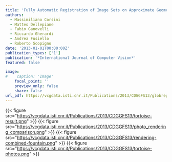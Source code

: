 ```yaml
---
title: 'Fully Automatic Registration of Image Sets on Approximate Geometry'
authors:
  - Massimiliano Corsini
  - Matteo Dellepiane
  - Fabio Ganovelli
  - Riccardo Gherardi
  - Andrea Fusiello
  - Roberto Scopigno
date: '2013-01-01T00:00:00Z'
publication_types: ['1']
publication: '*International Journal of Computer Vision*'
featured: false

image:
#    caption: 'Image'
    focal_point: ''
    preview_only: false
    share: false
url_pdf: https://vcgdata.isti.cnr.it/Publications/2013/CDGGFS13/globreg_preprint.pdf
---
```

{{< figure src="https://vcgdata.isti.cnr.it/Publications/2013/CDGGFS13/tortoise-result.png" >}}
{{< figure src="https://vcgdata.isti.cnr.it/Publications/2013/CDGGFS13/photo_rendering_comparison.png" >}}
{{< figure src="https://vcgdata.isti.cnr.it/Publications/2013/CDGGFS13/rendering-combined-fountain.png" >}}
{{< figure src="https://vcgdata.isti.cnr.it/Publications/2013/CDGGFS13/tortoise-photos.png" >}}
